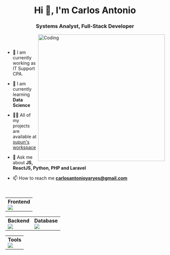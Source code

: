 <h1 align="center">Hi 👋, I'm Carlos Antonio</h1>
<h3 align="center">Systems Analyst, Full-Stack Developer</h3>
<img align="right" alt="Coding" width="400" src="https://user-images.githubusercontent.com/74038190/229223263-cf2e4b07-2615-4f87-9c38-e37600f8381a.gif">
<br><br>

- :muscle: I am currently working as IT Support CPA.
  
- 🌱 I am currently learning **Data Science**
  
- 👨‍💻 All of my projects are available at [supun's workspace](http://supun.traditionalme.life)

- 💬 Ask me about **JS, ReactJS, Python, PHP and Laravel**

- 📫 How to reach me **carlosantonioyaryes@gmail.com**
  
<br>

<table >
  <tr>
  <td align="left">
    <b>Frontend</b><br>
  <a href="https://skillicons.dev">
    <img src="https://skillicons.dev/icons?i=ts,js,react,tailwind,materialui" />
  </a>
  </tr
</table>


<table >
  <tr>
    <td align="left">
      <b>Backend</b><br>
      <a href="https://skillicons.dev">
        <img src="https://skillicons.dev/icons?i=php,laravel,py" />
      </a>
    </td>
    <td align="left">
      <b>Database</b><br>
      <a href="https://skillicons.dev">
        <img src="https://skillicons.dev/icons?i=mysql,postgresql" />
      </a>
    </td>
  </tr>
</table>

<table >
  <tr>
  <td align="left">
    <b>Tools</b><br>
  <a href="https://skillicons.dev">
    <img src="https://skillicons.dev/icons?i=git,github,docker,figma,vscode" />
  </a>
  </tr
</table>





